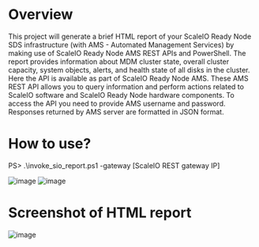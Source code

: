 # Overview
This project will generate a brief HTML report of your ScaleIO Ready Node SDS infrastructure (with AMS - Automated Management Services) by making use of ScaleIO Ready Node AMS REST APIs and PowerShell. The report provides information about MDM cluster state, overall cluster capacity, system objects, alerts, and health state of all disks in the cluster. Here the API is available as part of ScaleIO Ready Node AMS. These AMS REST API allows you to query information and perform actions related to ScaleIO software and ScaleIO Ready Node hardware components. To access the API you need to provide AMS username and password. Responses returned by AMS server are formatted in JSON format. 
# How to use?
PS> .\invoke_sio_report.ps1 -gateway [ScaleIO REST gateway IP]

![image](https://user-images.githubusercontent.com/30316226/38018970-09b95be0-3294-11e8-858e-96aea1428f74.png)
![image](https://user-images.githubusercontent.com/30316226/38019126-655909be-3294-11e8-857f-179853ab40be.png)
# Screenshot of HTML report
![image](https://user-images.githubusercontent.com/30316226/38018752-726b7462-3293-11e8-95c6-dcbffa8182ae.png)
